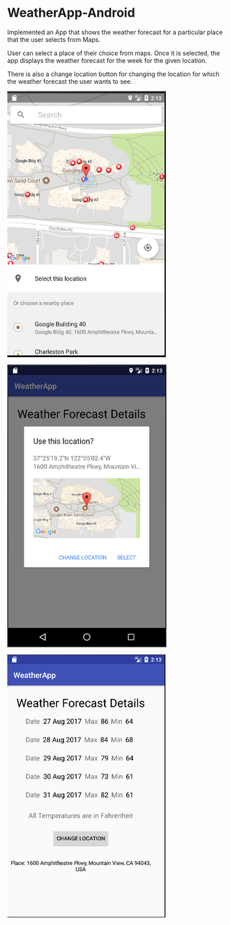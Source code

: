 # WeatherApp-Android
Implemented an App that shows the weather forecast for a particular place that the user selects from Maps.

User can select a place of their choice from maps. Once it is selected, the app displays the weather forecast for the week for the given location.

There is also a change location button for changing the location for which the weather forecast the user wants to see.

![header image](https://github.com/gognambiar/WeatherApp-Android/blob/master/weather1.png)

![header image](https://github.com/gognambiar/WeatherApp-Android/blob/master/weather2.png)

![header image](https://github.com/gognambiar/WeatherApp-Android/blob/master/weather3.png)
